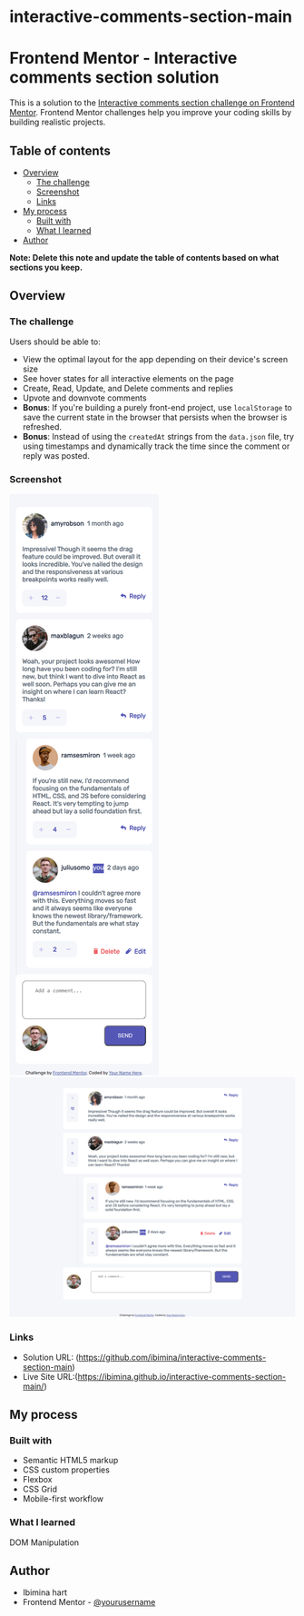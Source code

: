 # interactive-comments-section-main
# Frontend Mentor - Interactive comments section solution

This is a solution to the [Interactive comments section challenge on Frontend Mentor](https://www.frontendmentor.io/challenges/interactive-comments-section-iG1RugEG9). Frontend Mentor challenges help you improve your coding skills by building realistic projects. 

## Table of contents

- [Overview](#overview)
  - [The challenge](#the-challenge)
  - [Screenshot](#screenshot)
  - [Links](#links)
- [My process](#my-process)
  - [Built with](#built-with)
  - [What I learned](#what-i-learned)
- [Author](#author)


**Note: Delete this note and update the table of contents based on what sections you keep.**

## Overview

### The challenge

Users should be able to:

- View the optimal layout for the app depending on their device's screen size
- See hover states for all interactive elements on the page
- Create, Read, Update, and Delete comments and replies
- Upvote and downvote comments
- **Bonus**: If you're building a purely front-end project, use `localStorage` to save the current state in the browser that persists when the browser is refreshed.
- **Bonus**: Instead of using the `createdAt` strings from the `data.json` file, try using timestamps and dynamically track the time since the comment or reply was posted.

### Screenshot

![mobile](index.html(iPhone6_7_8).png)
![desktop](index.html(NestHubMax)(1).png)

### Links

- Solution URL: (https://github.com/ibimina/interactive-comments-section-main)
- Live Site URL:(https://ibimina.github.io/interactive-comments-section-main/)

## My process

### Built with

- Semantic HTML5 markup
- CSS custom properties
- Flexbox
- CSS Grid
- Mobile-first workflow


### What I learned
DOM Manipulation


## Author

- Ibimina hart
- Frontend Mentor - [@yourusername](https://www.frontendmentor.io/profile/yourusername)

